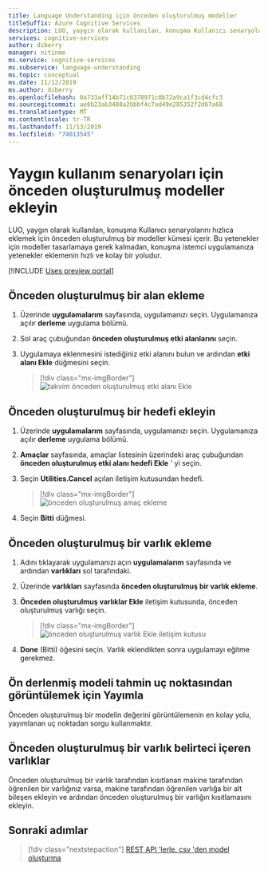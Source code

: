 ```yaml
---
title: Language Understanding için önceden oluşturulmuş modeller
titleSuffix: Azure Cognitive Services
description: LUO, yaygın olarak kullanılan, konuşma Kullanıcı senaryolarını hızlıca eklemek için önceden oluşturulmuş bir modeller kümesi içerir.
services: cognitive-services
author: diberry
manager: nitinme
ms.service: cognitive-services
ms.subservice: language-understanding
ms.topic: conceptual
ms.date: 11/12/2019
ms.author: diberry
ms.openlocfilehash: 0a733aff14b71c6378971c0b72a9ca1f3cd4cfc3
ms.sourcegitcommit: ae8b23ab3488a2bbbf4c7ad49e285352f2d67a68
ms.translationtype: MT
ms.contentlocale: tr-TR
ms.lasthandoff: 11/13/2019
ms.locfileid: "74013545"
---
```

# <a name="add-prebuilt-models-for-common-usage-scenarios"></a>Yaygın kullanım senaryoları için önceden oluşturulmuş modeller ekleyin 

LUO, yaygın olarak kullanılan, konuşma Kullanıcı senaryolarını hızlıca eklemek için önceden oluşturulmuş bir modeller kümesi içerir. Bu yetenekler için modeller tasarlamaya gerek kalmadan, konuşma istemci uygulamanıza yetenekler eklemenin hızlı ve kolay bir yoludur. 

[!INCLUDE [Uses preview portal](includes/uses-portal-preview.md)]

## <a name="add-a-prebuilt-domain"></a>Önceden oluşturulmuş bir alan ekleme

1. Üzerinde **uygulamalarım** sayfasında, uygulamanızı seçin. Uygulamanıza açılır **derleme** uygulama bölümü. 

1. Sol araç çubuğundan **önceden oluşturulmuş etki alanlarını** seçin. 

1. Uygulamaya eklenmesini istediğiniz etki alanını bulun ve ardından **etki alanı Ekle** düğmesini seçin.

    > [!div class="mx-imgBorder"]
    > ![takvim önceden oluşturulmuş etki alanı Ekle](./media/luis-prebuilt-domains/add-prebuilt-domain.png)

## <a name="add-a-prebuilt-intent"></a>Önceden oluşturulmuş bir hedefi ekleyin

1. Üzerinde **uygulamalarım** sayfasında, uygulamanızı seçin. Uygulamanıza açılır **derleme** uygulama bölümü. 

1. **Amaçlar** sayfasında, amaçlar listesinin üzerindeki araç çubuğundan **önceden oluşturulmuş etki alanı hedefi Ekle** ' yi seçin. 

1. Seçin **Utilities.Cancel** açılan iletişim kutusundan hedefi. 

    > [!div class="mx-imgBorder"]
    > ![önceden oluşturulmuş amaç ekleme](./media/luis-prebuilt-domains/add-prebuilt-domain-intents.png)

1. Seçin **Bitti** düğmesi.

## <a name="add-a-prebuilt-entity"></a>Önceden oluşturulmuş bir varlık ekleme

1. Adını tıklayarak uygulamanızı açın **uygulamalarım** sayfasında ve ardından **varlıkları** sol tarafındaki. 

1. Üzerinde **varlıkları** sayfasında **önceden oluşturulmuş bir varlık ekleme**.

1. **Önceden oluşturulmuş varlıklar Ekle** iletişim kutusunda, önceden oluşturulmuş varlığı seçin. 

    > [!div class="mx-imgBorder"]
    > ![önceden oluşturulmuş varlık Ekle iletişim kutusu](./media/luis-prebuilt-domains/add-prebuilt-entity.png)

1. **Done** (Bitti) öğesini seçin. Varlık eklendikten sonra uygulamayı eğitme gerekmez. 

## <a name="publish-to-view-prebuilt-model-from-prediction-endpoint"></a>Ön derlenmiş modeli tahmin uç noktasından görüntülemek için Yayımla

Önceden oluşturulmuş bir modelin değerini görüntülemenin en kolay yolu, yayımlanan uç noktadan sorgu kullanmaktır. 

## <a name="entities-containing-a-prebuilt-entity-token"></a>Önceden oluşturulmuş bir varlık belirteci içeren varlıklar
 
Önceden oluşturulmuş bir varlık tarafından kısıtlanan makine tarafından öğrenilen bir varlığınız varsa, makine tarafından öğrenilen varlığa bir alt bileşen ekleyin ve ardından önceden oluşturulmuş bir varlığın kısıtlamasını ekleyin.

## <a name="next-steps"></a>Sonraki adımlar
> [!div class="nextstepaction"]
> [REST API 'lerle. csv 'den model oluşturma](./luis-tutorial-node-import-utterances-csv.md)
